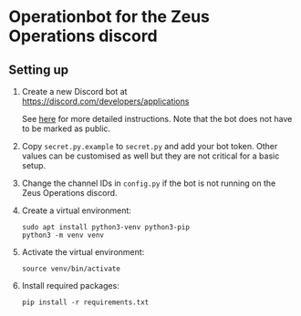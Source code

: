 # Operationbot for the Zeus Operations discord

## Setting up

1. Create a new Discord bot at <https://discord.com/developers/applications>

   See [here](https://discordpy.readthedocs.io/en/latest/discord.html) for more
   detailed instructions. Note that the bot does not have to be marked as
   public.

2. Copy `secret.py.example` to `secret.py` and add your bot token. Other values
   can be customised as well but they are not critical for a basic setup.
   
3. Change the channel IDs in `config.py` if the bot is not running on the Zeus
   Operations discord.

4. Create a virtual environment:

   ```
   sudo apt install python3-venv python3-pip
   python3 -m venv venv
   ```

5. Activate the virtual environment:

   ```
   source venv/bin/activate
   ```

5. Install required packages:

   ```
   pip install -r requirements.txt
   ```

